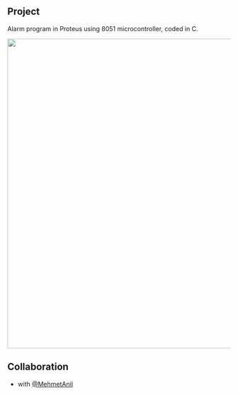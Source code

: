 ## Project

Alarm program in Proteus using 8051 microcontroller, coded in C. 

<p align="center">
       <img src="https://i.imgur.com/KWSVB0f.jpg" width="1000" height="700" align = center>
</p>

## Collaboration

- with [@MehmetAnil](https://github.com/MehmetAnil) 
